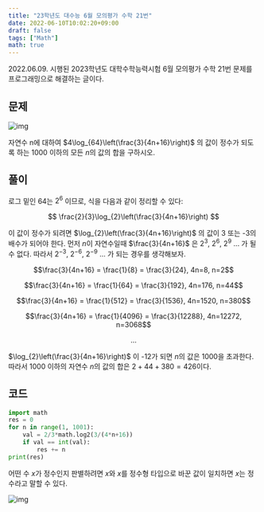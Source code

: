 ```yaml
---
title: "23학년도 대수능 6월 모의평가 수학 21번"
date: 2022-06-10T10:02:20+09:00
draft: false
tags: ["Math"]
math: true
---
```


2022.06.09. 시행된 2023학년도 대학수학능력시험 6월 모의평가 수학 21번 문제를 프로그래밍으로 해결하는 글이다.

## 문제

![img](/img/june-exam-math-21/1.png)

자연수 n에 대하여 $4\log_{64}\left(\frac{3}{4n+16}\right)$ 의 값이 정수가 되도록 하는 1000 이하의 모든 $n$의 값의 합을 구하시오.

## 풀이

로그 밑인 64는 $2^6$ 이므로, 식을 다음과 같이 정리할 수 있다:

$$
\frac{2}{3}\log_{2}\left(\frac{3}{4n+16}\right)
$$

이 값이 정수가 되려면 $\log_{2}\left(\frac{3}{4n+16}\right)$ 의 값이 3 또는 -3의 배수가 되어야 한다. 먼저 $n$이 자연수일때 $\frac{3}{4n+16}$ 은 $2^3$, $2^6$, $2^9$ ... 가 될 수 없다. 따라서 $2^{-3}$, $2^{-6}$, $2^{-9}$ ... 가 되는 경우를 생각해보자.

$$\frac{3}{4n+16} = \frac{1}{8} = \frac{3}{24}, 4n=8, n=2$$

$$\frac{3}{4n+16} = \frac{1}{64} = \frac{3}{192}, 4n=176, n=44$$

$$\frac{3}{4n+16} = \frac{1}{512} = \frac{3}{1536}, 4n=1520, n=380$$

$$\frac{3}{4n+16} = \frac{1}{4096} = \frac{3}{12288}, 4n=12272, n=3068$$

$$ ... $$

$\log_{2}\left(\frac{3}{4n+16}\right)$ 이 -12가 되면 $n$의 값은 1000을 초과한다. 따라서 1000 이하의 자연수 $n$의 값의 합은 $2+44+380=426$이다.

## 코드

```py
import math
res = 0
for n in range(1, 1001):
    val = 2/3*math.log2(3/(4*n+16))
    if val == int(val):
        res += n
print(res)
```

어떤 수 $x$가 정수인지 판별하려면 $x$와 $x$를 정수형 타입으로 바꾼 값이 일치하면 $x$는 정수라고 말할 수 있다.

![img](/img/june-exam-math-21/2.png)
